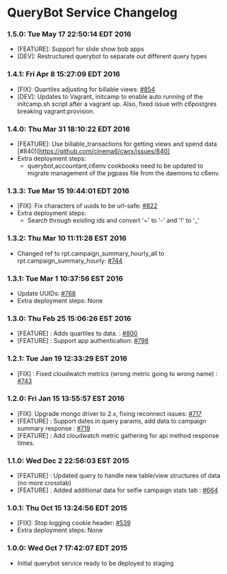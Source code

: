 # QueryBot Service Changelog

### 1.5.0: Tue May 17 22:50:14 EDT 2016
* [FEATURE]: Support for slide show bob apps
* [DEV]: Restructured querybot to separate out different query types

### 1.4.1: Fri Apr  8 15:27:09 EDT 2016
* [FIX]: Quartiles adjusting for billable views: [#854](https://github.com/cinema6/cwrx/issues/854)
* [DEV]: Updates to Vagrant, initcamp to enable auto running of the initcamp.sh script after a vagrant up.  Also, fixed issue with c6postgres breaking vagrant:provision.

### 1.4.0: Thu Mar 31 18:10:22 EDT 2016
* [FEATURE]: Use billable_transactions for getting views and spend data [#840)[https://github.com/cinema6/cwrx/issues/840]
* Extra deployment steps:
    * querybot,accountant,c6env cookbooks need to be updated to migrate management of the pgpass file from the daemons to c6env.

### 1.3.3: Tue Mar 15 19:44:01 EDT 2016
* [FIX]: Fix characters of uuids to be url-safe: [#822](https://github.com/cinema6/cwrx/pull/822)
* Extra deployment steps:
    * Search through existing ids and convert '~' to '-' and '!' to '_'

### 1.3.2: Thu Mar 10 11:11:28 EST 2016
* Changed ref to rpt.campaign_summary_hourly_all to rpt.campaign_summary_hourly: [#744](https://github.com/cinema6/cwrx/issues/744)

### 1.3.1: Tue Mar  1 10:37:56 EST 2016
* Update UUIDs: [#768](https://github.com/cinema6/cwrx/issues/768)
* Extra deployment steps: None

### 1.3.0: Thu Feb 25 15:06:26 EST 2016
* [FEATURE] : Adds quartiles to data. : [#800](https://github.com/cinema6/cwrx/issues/800)
* [FEATURE] : Support app authentication: [#798](https://github.com/cinema6/cwrx/pull/798)

### 1.2.1: Tue Jan 19 12:33:29 EST 2016
* [FIX] : Fixed cloudwatch metrics (wrong metric going to wrong name) : [#743](https://github.com/cinema6/cwrx/issues/743)

### 1.2.0: Fri Jan 15 13:55:57 EST 2016
* [FIX]: Upgrade mongo driver to 2.x, fixing reconnect issues: [#717](https://github.com/cinema6/cwrx/pull/717)
* [FEATURE] : Support dates in query params, add data to campaign summary response : [#719](https://github.com/cinema6/cwrx/issues/719)
* [FEATURE] : Add cloudwatch metric gathering for api method response times.

### 1.1.0: Wed Dec  2 22:56:03 EST 2015
* [FEATURE] : Updated query to handle new table/view structures of data (no more crosstab)
* [FEATURE] : Added additional data for selfie campaign stats tab : [#664](https://github.com/cinema6/cwrx/issues/664)

### 1.0.1: Thu Oct 15 13:24:56 EDT 2015
* [FIX]: Stop logging cookie header: [#539](https://github.com/cinema6/cwrx/issues/539)
* Extra deployment steps: None

### 1.0.0: Wed Oct  7 17:42:07 EDT 2015
* Initial querybot service ready to be deployed to staging
